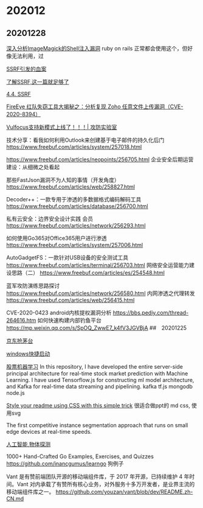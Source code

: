 # 202012 

## 20201228

[深入分析ImageMagick的Shell注入漏洞](https://www.anquanke.com/post/id/226346)
ruby on rails 正常都会使用这个，但好像无法利用，过

[SSRF引发的血案](https://www.anquanke.com/post/id/226607)

[了解SSRF,这一篇就足够了](https://xz.aliyun.com/t/2115)

[4.4. SSRF](https://websec.readthedocs.io/zh/latest/vuln/ssrf.html)

[FireEye 红队失窃工具大揭秘之：分析复现 Zoho 任意文件上传漏洞（CVE-2020-8394）](https://www.anquanke.com/post/id/226239)

[Vulfocus支持新模式上线了！！！| 攻防实验室](https://nosec.org/home/detail/4628.html)

技术分享：看我如何利用Outlook来创建基于电子邮件的持久化后门
https://www.freebuf.com/articles/system/257018.html

https://www.freebuf.com/articles/neopoints/256705.html
企业安全后期运营建设：从细微之处看起

那些FastJson漏洞不为人知的事情（开发角度）
https://www.freebuf.com/articles/web/258827.html

Decoder++：一款专用于渗透的多数据格式编码解码工具
https://www.freebuf.com/articles/database/256700.html

私有云安全：边界安全设计实践 会员
https://www.freebuf.com/articles/network/256293.html

如何使用Go365对Office365用户进行渗透
https://www.freebuf.com/articles/system/257006.html

AutoGadgetFS：一款针对USB设备的安全测试工具
https://www.freebuf.com/articles/terminal/256703.html
网络安全运营能力建设思路（二）
https://www.freebuf.com/articles/es/254548.html

蓝军攻防演练思路探讨
https://www.freebuf.com/articles/network/256580.html
内网渗透之代理转发
https://www.freebuf.com/articles/web/256415.html

CVE-2020-0423 android内核提权漏洞分析 
https://bbs.pediy.com/thread-264616.htm
如何快速构建内部钓鱼平台
https://mp.weixin.qq.com/s/SpOQ_ZwwE7_k4fV3JGVBjA
##　20201225

[京东抢茅台](https://github.com/huanghyw/jd_seckill)

[windows快捷启动](https://github.com/25H/Maya/)

[股票机器学习](https://github.com/victor369basu/Real-time-stock-market-prediction)
In this repository, I have developed the entire server-side principal architecture for real-time stock market prediction with Machine Learning. I have used Tensorflow.js for constructing ml model architecture, and Kafka for real-time data streaming and pipelining.
kafka tf.js mongodb node.js

[Style your readme using CSS with this simple trick](https://github.com/sindresorhus/css-in-readme-like-wat)
很适合做ppt的 md css, 使用svg

The first competitive instance segmentation approach that runs on small edge devices at real-time speeds.

[人工智能,物体探测](https://github.com/haotian-liu/yolact_edge)

1000+ Hand-Crafted Go Examples, Exercises, and Quizzes
https://github.com/inancgumus/learngo
狗例子

Vant 是有赞前端团队开源的移动端组件库，于 2017 年开源，已持续维护 4 年时间。Vant 对内承载了有赞所有核心业务，对外服务十多万开发者，是业界主流的移动端组件库之一。
https://github.com/youzan/vant/blob/dev/README.zh-CN.md


